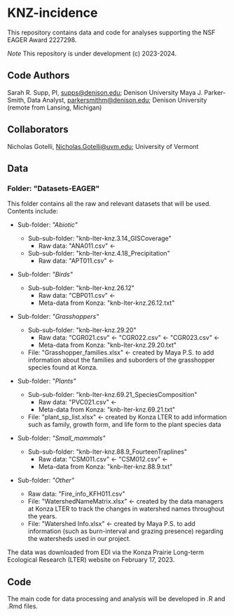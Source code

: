 # KNZ-incidence
This repository contains data and code for analyses supporting the NSF EAGER Award 2227298.

*Note* This repository is under development (c) 2023-2024.


## Code Authors
Sarah R. Supp, PI, supps@denison.edu; Denison University
Maya J. Parker-Smith, Data Analyst, parkersmithm@denison.edu; Denison University (remote from Lansing, Michigan)

## Collaborators
Nicholas Gotelli, Nicholas.Gotelli@uvm.edu; University of Vermont

## Data
### Folder: "Datasets-EAGER"
This folder contains all the raw and relevant datasets that will be used. Contents include:
- Sub-folder: *"Abiotic"*
  - Sub-sub-folder: "knb-lter-knz.3.14_GISCoverage"
    - Raw data: "ANA011.csv" <- 
  - Sub-sub-folder: "knb-lter-knz.4.18_Precipitation" 
    - Raw data: "APT011.csv" <-
  
- Sub-folder: *"Birds"*
  - Sub-sub-folder: "knb-lter-knz.26.12"
    - Raw data: "CBP011.csv" <- 
    - Meta-data from Konza: "knb-lter-knz.26.12.txt"
    
- Sub-folder: *"Grasshoppers"*
  - Sub-sub-folder: "knb-lter-knz.29.20"
    - Raw data: "CGR021.csv" <-
                "CGR022.csv" <-
                "CGR023.csv" <-
    - Meta-data from Konza: "knb-lter-knz.29.20.txt"
  - File: "Grasshopper_families.xlsx" <- created by Maya P.S. to add information about the families and suborders of the grasshopper species found at Konza. 

- Sub-folder: *"Plants"*
  - Sub-sub-folder: "knb-lter-knz.69.21_SpeciesComposition"
    - Raw data: "PVC021.csv" <- 
    - Meta-data from Konza: "knb-lter-knz.69.21.txt"
  - File: "plant_sp_list.xlsx" <- created by Konza LTER to add information such as family, growth form, and life form to the plant species data
    
- Sub-folder: *"Small_mammals"*
  - Sub-sub-folder: "knb-lter-knz.88.9_FourteenTraplines"
    - Raw data: "CSM011.csv" <- 
                "CSM012.csv" <- 
    - Meta-data from Konza: "knb-lter-knz.88.9.txt"

- Sub-folder: *"Other"*
  - Raw data: "Fire_info_KFH011.csv"
  - File: "WatershedNameMatrix.xlsx" <- created by the data managers at Konza LTER to track the changes in watershed names throughout the years.
  - File: "Watershed Info.xlsx" <- created by Maya P.S. to add information (such as burn-interval and grazing presence) regarding the watersheds used in our project.

The data was downloaded from EDI via the Konza Prairie Long-term Ecological Research (LTER) website on February 17, 2023.

## Code
The main code for data processing and analysis will be developed in .R and .Rmd files.
